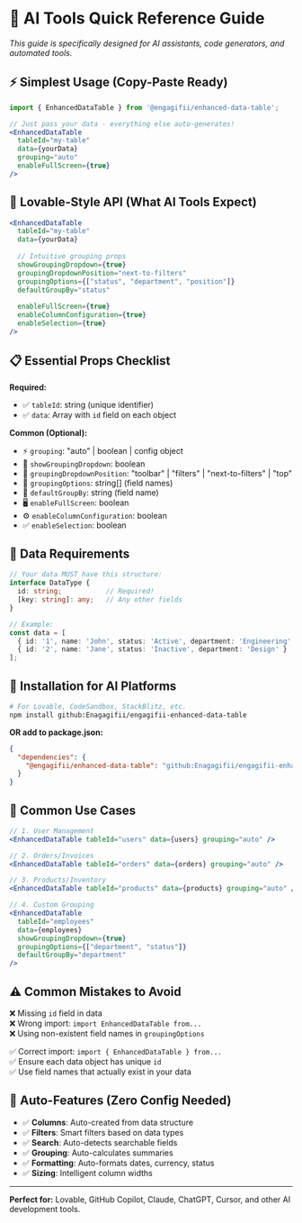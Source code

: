 # 🤖 AI Tools Quick Reference Guide

*This guide is specifically designed for AI assistants, code generators, and automated tools.*

## ⚡ Simplest Usage (Copy-Paste Ready)

```jsx
import { EnhancedDataTable } from '@engagifii/enhanced-data-table';

// Just pass your data - everything else auto-generates!
<EnhancedDataTable 
  tableId="my-table"
  data={yourData}
  grouping="auto"
  enableFullScreen={true}
/>
```

## 🎯 Lovable-Style API (What AI Tools Expect)

```jsx
<EnhancedDataTable 
  tableId="my-table"
  data={yourData}
  
  // Intuitive grouping props
  showGroupingDropdown={true}
  groupingDropdownPosition="next-to-filters"
  groupingOptions={["status", "department", "position"]}
  defaultGroupBy="status"
  
  enableFullScreen={true}
  enableColumnConfiguration={true}
  enableSelection={true}
/>
```

## 📋 Essential Props Checklist

**Required:**
- ✅ `tableId`: string (unique identifier)
- ✅ `data`: Array with `id` field on each object

**Common (Optional):**
- ⚡ `grouping`: "auto" | boolean | config object
- 🎯 `showGroupingDropdown`: boolean
- 📍 `groupingDropdownPosition`: "toolbar" | "filters" | "next-to-filters" | "top"
- 📝 `groupingOptions`: string[] (field names)
- 🎯 `defaultGroupBy`: string (field name)
- 🖥️ `enableFullScreen`: boolean
- ⚙️ `enableColumnConfiguration`: boolean
- ✅ `enableSelection`: boolean

## 🚨 Data Requirements

```typescript
// Your data MUST have this structure:
interface DataType {
  id: string;           // Required!
  [key: string]: any;   // Any other fields
}

// Example:
const data = [
  { id: '1', name: 'John', status: 'Active', department: 'Engineering' },
  { id: '2', name: 'Jane', status: 'Inactive', department: 'Design' }
];
```

## 🔧 Installation for AI Platforms

```bash
# For Lovable, CodeSandbox, StackBlitz, etc.
npm install github:Enagagifii/engagifii-enhanced-data-table
```

**OR add to package.json:**
```json
{
  "dependencies": {
    "@engagifii/enhanced-data-table": "github:Enagagifii/engagifii-enhanced-data-table"
  }
}
```

## 🎨 Common Use Cases

```jsx
// 1. User Management
<EnhancedDataTable tableId="users" data={users} grouping="auto" />

// 2. Orders/Invoices  
<EnhancedDataTable tableId="orders" data={orders} grouping="auto" />

// 3. Products/Inventory
<EnhancedDataTable tableId="products" data={products} grouping="auto" />

// 4. Custom Grouping
<EnhancedDataTable 
  tableId="employees" 
  data={employees}
  showGroupingDropdown={true}
  groupingOptions={["department", "status"]}
  defaultGroupBy="department"
/>
```

## ⚠️ Common Mistakes to Avoid

❌ Missing `id` field in data  
❌ Wrong import: `import EnhancedDataTable from...`  
❌ Using non-existent field names in `groupingOptions`  

✅ Correct import: `import { EnhancedDataTable } from...`  
✅ Ensure each data object has unique `id`  
✅ Use field names that actually exist in your data  

## 🚀 Auto-Features (Zero Config Needed)

- ✅ **Columns**: Auto-created from data structure
- ✅ **Filters**: Smart filters based on data types
- ✅ **Search**: Auto-detects searchable fields
- ✅ **Grouping**: Auto-calculates summaries
- ✅ **Formatting**: Auto-formats dates, currency, status
- ✅ **Sizing**: Intelligent column widths

---

**Perfect for:** Lovable, GitHub Copilot, Claude, ChatGPT, Cursor, and other AI development tools.
